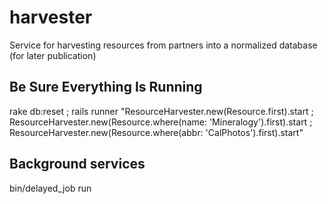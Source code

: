 # harvester
Service for harvesting resources from partners into a normalized database (for later publication)

## Be Sure Everything Is Running
rake db:reset ; rails runner "ResourceHarvester.new(Resource.first).start ; ResourceHarvester.new(Resource.where(name: 'Mineralogy').first).start ; ResourceHarvester.new(Resource.where(abbr: 'CalPhotos').first).start"

## Background services
bin/delayed_job run
